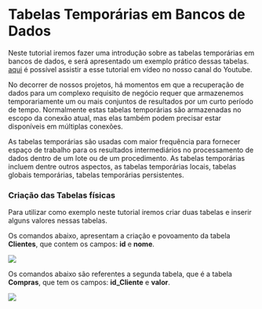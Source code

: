 # Tabelas Temporárias em Bancos de Dados

Neste tutorial iremos fazer uma introdução sobre as tabelas temporárias em bancos de dados, e será apresentado um exemplo prático dessas tabelas. [aqui]() é possível assistir a esse tutorial em vídeo no nosso canal do Youtube.

No decorrer de nossos projetos, há momentos em que a recuperação de dados para um complexo requisito de negócio requer que armazenemos temporariamente um ou mais conjuntos de resultados por um curto período de tempo. Normalmente estas tabelas temporárias são armazenadas no escopo da conexão atual, mas elas também podem precisar estar disponíveis em múltiplas conexões.

As tabelas temporárias são usadas com maior frequência para fornecer espaço de trabalho para os resultados intermediários no processamento de dados dentro de um lote ou de um procedimento. As tabelas temporárias incluem dentre outros aspectos, as tabelas temporárias locais, tabelas globais temporárias, tabelas temporárias persistentes.

### Criação das Tabelas físicas

Para utilizar como exemplo neste  tutorial iremos criar duas tabelas e inserir alguns valores nessas tabelas.

Os comandos abaixo, apresentam a criação e povoamento da tabela **Clientes**, que contem os campos: **id** e **nome**.

![](https://github.com/ciencia-de-dados-pratica/GEAM-basico/blob/master/2020/Bruno-%20Tabelas%20Tempor%C3%A1rias/Imagens/Imagem01.png)

Os comandos abaixo são referentes a segunda tabela, que é a tabela **Compras**, que tem os campos: **id_Cliente** e **valor**.

![](https://github.com/ciencia-de-dados-pratica/GEAM-basico/blob/master/2020/Bruno-%20Tabelas%20Tempor%C3%A1rias/Imagens/Imagem02.png)
